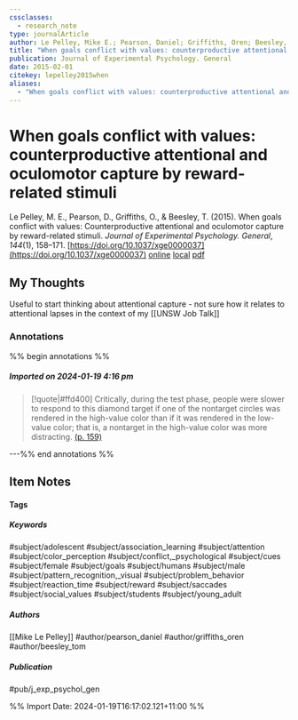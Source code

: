 ```yaml
---
cssclasses:
  - research_note
type: journalArticle
author: Le Pelley, Mike E.; Pearson, Daniel; Griffiths, Oren; Beesley, Tom
title: "When goals conflict with values: counterproductive attentional and oculomotor capture by reward-related stimuli"
publication: Journal of Experimental Psychology. General
date: 2015-02-01
citekey: lepelley2015when
aliases:
  - "When goals conflict with values: counterproductive attentional and oculomotor capture by reward-related stimuli"
---
```


# When goals conflict with values: counterproductive attentional and oculomotor capture by reward-related stimuli

Le Pelley, M. E., Pearson, D., Griffiths, O., & Beesley, T. (2015). When goals conflict with values: Counterproductive attentional and oculomotor capture by reward-related stimuli. _Journal of Experimental Psychology. General_, _144_(1), 158–171. [https://doi.org/10.1037/xge0000037](https://doi.org/10.1037/xge0000037)
[online](http://zotero.org/users/local/kZl3QdXV/items/3WQ2QZDY) [local](zotero://select/library/items/3WQ2QZDY) [pdf](file:///home/gjc216/Zotero/storage/227EBZF8/Le%20Pelley%20et%20al.%20-%202015%20-%20When%20goals%20conflict%20with%20values%20counterproductive.pdf)
 


## My Thoughts

Useful to start thinking about attentional capture  - not sure how it relates to attentional lapses in the context of my [[UNSW Job Talk]]
 
### Annotations

%% begin annotations %%

##### Imported on 2024-01-19 4:16 pm
>[!quote|#ffd400]
>Critically, during the test phase, people were slower to respond to this diamond target if one of the nontarget circles was rendered in the high-value color than if it was rendered in the low-value color; that is, a nontarget in the high-value color was more distracting. [(p. 159)](zotero://open-pdf/library/items/227EBZF8?page=159&annotation=CA7G65AS)

---%% end annotations %%

## Item Notes

#### Tags

##### Keywords

#subject/adolescent #subject/association_learning #subject/attention #subject/color_perception #subject/conflict,_psychological #subject/cues #subject/female #subject/goals #subject/humans #subject/male #subject/pattern_recognition,_visual #subject/problem_behavior #subject/reaction_time #subject/reward #subject/saccades #subject/social_values #subject/students #subject/young_adult

##### Authors

[[Mike Le Pelley]] #author/pearson_daniel #author/griffiths_oren #author/beesley_tom

##### Publication

#pub/j_exp_psychol_gen


%% Import Date: 2024-01-19T16:17:02.121+11:00 %%
